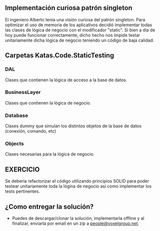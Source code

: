## Implementación curiosa patrón singleton

El ingeniero Alberto tenia una visión curiosa del patrón singleton. Para optimizar el uso de memoria de los aplicativos decidió implementar todas las clases de lógica de negocio con el modificador "static". Si bien a dia de hoy puede funcionar correctamente, dicho hecho nos impide testar unitariamente dicha lógica de negocio teniendo un código de baja calidad.

## Carpetas Katas.Code.StaticTesting



### DAL

Clases que contienen la lógica de acceso a la base de datos.

### BusinessLayer

Clases que contienen la lógica de negocio.

### Database

Clases dummy que simulan los distintos objetos de la base de datos (conexión, comando, etc)

### Objects

Clases necesarias para la lógica de negocio.


## EXERCICIO

Se debería refactorizar el código utilizando principios SOLID para poder testear unitariamente toda la lógina de negocio así como implementar los tests pertinentes.

## ¿Como entregar la solución?
- Puedes de descargar/clonar la solución, implementarla offline y al finalizar, enviarla por email en un zip a people@voxelgroup.net.
